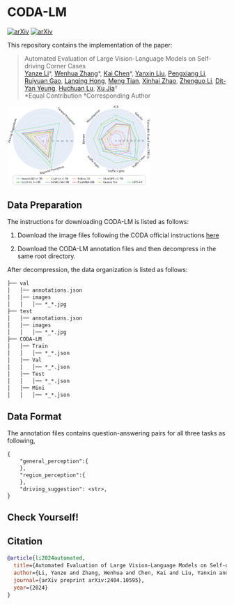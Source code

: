 # CODA-LM
[![arXiv](https://img.shields.io/badge/arXiv-2404.10595-b31b1b.svg?style=plastic)](https://arxiv.org/abs/2404.10595) [![arXiv](https://img.shields.io/badge/Web-CODA_LM-blue.svg?style=plastic)](https://coda-dataset.github.io/coda-lm/)

This repository contains the implementation of the paper:

> Automated Evaluation of Large Vision-Language Models on Self-driving Corner Cases <br>
> [Yanze Li]()\*, [Wenhua Zhang]()\*, [Kai Chen](https://kaichen1998.github.io)\*, [Yanxin Liu](), [Pengxiang Li](https://scholar.google.com/citations?user=rUp_4RgAAAAJ&hl=en), [Ruiyuan Gao](https://gaoruiyuan.com/), [Lanqing Hong](https://scholar.google.com.sg/citations?user=2p7x6OUAAAAJ&hl=en), [Meng Tian](), [Xinhai Zhao](), [Zhenguo Li](https://scholar.google.com/citations?user=XboZC1AAAAAJ&hl=en&oi=ao), [Dit-Yan Yeung](https://sites.google.com/view/dyyeung), [Huchuan Lu](https://scholar.google.com/citations?user=D3nE0agAAAAJ&hl=en), [Xu Jia](https://stephenjia.github.io/)† <br>
> *Equal Contribution   †Corresponding Author

<img src="./images/overview.png" style="width: 65%; margin: 0 auto; text-align: center"/>



## Data Preparation

The instructions for downloading CODA-LM is listed as follows:

1. Download the image files following the CODA official instructions [here](https://coda-dataset.github.io/download.html#instructions)

2. Download the CODA-LM annotation files and then decompress in the same root directory.

After decompression, the data organization is listed as follows:

```
├── val
│   │── annotations.json
│   │── images
│   │   │── *_*.jpg
├── test
│   │── annotations.json
│   │── images
│   │   │── *_*.jpg
├── CODA-LM
│   │── Train
│   │   │── *_*.json
│   │── Val
│   │   │── *_*.json
│   │── Test
│   │   │── *_*.json
│   │── Mini
│   │   │── *_*.json
```



## Data Format

The annotation files contains question-answering pairs for all three tasks as following,

```
{
    "general_perception":{
    },
    "region_perception":{
    },
    "driving_suggestion": <str>,
}
```



## Check Yourself!





## Citation

```bibtex
@article{li2024automated,
  title={Automated Evaluation of Large Vision-Language Models on Self-driving Corner Cases},
  author={Li, Yanze and Zhang, Wenhua and Chen, Kai and Liu, Yanxin and Li, Pengxiang and Gao, Ruiyuan and Hong, Lanqing and Tian, Meng and Zhao, Xinhai and Li, Zhenguo and others},
  journal={arXiv preprint arXiv:2404.10595},
  year={2024}
}
```

